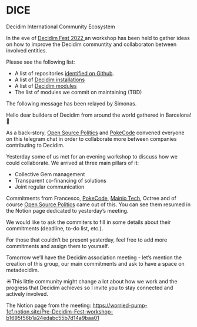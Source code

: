 # DICE
Decidim International Community Ecosystem

In the eve of [Decidim Fest 2022 ](https://meta.decidim.org/conferences/DecidimFest22/program/1698) an workshop has been held to gather ideas on how to improve the Decidim communtity and collaboraton between involved entities.

Please see the following list:
- A list of repositories [identified on Github](https://github.com/decidim-ice/.github/blob/main/README.md).
- A list of [Decidim installations](https://github.com/decidim-ice/.github/blob/main/instaces.md)
- A list of [Decidim modules](https://github.com/decidim-ice/.github/blob/main/modules.md)
- The list of modules we commit on maintaining (TBD)

The following message has been relayed by Simonas. 

Hello dear builders of Decidim from around the world gathered in Barcelona! 💙

As a back-story, [Open Source Politics](https://github.com/OpenSourcePolitics) and [PokeCode](https://github.com/openpoke/) convened everyone on this telegram chat in order to collaborate more between companies contributing to Decidim.

Yesterday some of us met for an evening workshop to discuss how we could collaborate. We arrived at three main pillars of it:

* Collective Gem management
* Transparent co-financing of solutions
* Joint regular communication

Commitments from Francesco, [PokeCode](https://github.com/openpoke/), [
Mainio Tech](https://github.com/mainio/), 
Octree and of course [Open Source Politics](https://github.com/OpenSourcePolitics) came out of this. You can see them resumed in the Notion page dedicated to yesterday’s meeting.

We would like to ask the commiters to fill in some details about their commitments (deadline, to-do list, etc.).

For those that couldn’t be present yesterday, feel free to add more commitments and assign them to yourself.

Tomorrow we’ll have the Decidim association meeting - let’s mention the creation of this group, our main commitments and ask to have a space on metadecidim.

☀️This little community might change a lot about how we work and the progress that Decidim achieves so I invite you to stay connected and actively involved. 

The Notion page from the meeting: https://worried-pump-1cf.notion.site/Pre-Decidim-Fest-workshop-b1695f56b1a24edabc55b7d14a9baa01